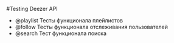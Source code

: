 #Testing Deezer API
* @playlist Тесты функционала плейлистов
* @follow Тесты функционала отслеживания пользователей
* @search Тест функционала поиска